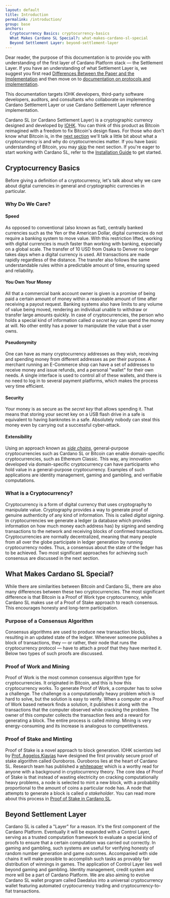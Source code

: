 ```yaml
---
layout: default
title: Introduction
permalink: /introduction/
group: base
anchors:
  Cryptocurrency Basics: cryptocurrency-basics
  What Makes Cardano SL Special?: what-makes-cardano-sl-special
  Beyond Settlement Layer: beyond-settlement-layer
---
```


[//]: # (Reviewed at d0d6c2fedefb642744a24b4b0a6d8d7ad11532f6)

Dear reader, the purpose of this documentation is to provide you with
understanding of the first layer of Cardano Platform stack — the
Settlement Layer. If you have an understanding of what Settlement Layer
is, we suggest you first read
[Differences Between the Paper and the Implementation](/cardano/differences/)
and then move on to
[documentation on protocols and implementation](/technical/protocols/csl-application-level/).

This documentation targets IOHK developers, third-party software
developers, auditors, and consultants who collaborate on
implementing Cardano Settlement Layer or use Cardano Settlement Layer
reference implementation.

Cardano SL (or Cardano Settlement Layer) is a cryptographic
currency designed and developed by [IOHK](https://iohk.io/team). You can
think of this product as Bitcoin reimagined with a freedom to fix
Bitcoin's design flaws. For those who don't know what Bitcoin is, in the
[next section](#cryptocurrency-basics) we'll talk a little bit about what
a cryptocurrency is and why do cryptocurrencies matter.
If you have basic understanding of Bitcoin, you may
[skip](#what-makes-cardano-sl-special) the next
section. If you're eager to start working with Cardano SL, refer to the
[Installation Guide](/installation/) to get started.

## Cryptocurrency Basics

Before giving a definition of a cryptocurrency, let's talk about
why we care about digital currencies in general and cryptographic
currencies in particular.

### Why Do We Care?

#### Speed

As opposed to conventional (also known as fiat), centrally banked
currencies such as the Yen or the American Dollar, digital currencies do not
require a banking system to move value. With this restriction lifted,
working with digital currencies is much faster than working with banking,
especially on a global scale. The transfer of 10 USD from Osaka to Denver
no longer takes days when a digital currency is used.
All transactions are made rapidly regardless of the distance. The
transfer also follows the same understandable rules within a
predictable amount of time, ensuring speed and reliability.

#### You Own Your Money
All that a commercial bank account owner is given is a promise of
being paid a certain amount of money within a reasonable amount of
time after receiving a payout request. Banking systems also have limits to
any volume of value being moved, rendering an individual unable to withdraw
or transfer large amounts quickly. In case of cryptocurrencies, the person
who holds a special kind of information called _a secret key_ can spend
the money at will. No other entity has a power to manipulate the value that
a user owns.

#### Pseudonymity

One can have as many cryptocurrency addresses as they wish, receiving
and spending money from different addresses as per their purpose. A
merchant running an E-Commerce shop can have a set of addresses to
receive money and issue refunds, and a personal "wallet" for their own
needs. A single interface is used to control all of these wallets, and
there is no need to log in to several payment platforms, which makes the
process very time efficient.

#### Security

Your money is as secure as the _secret key_ that allows spending it.
That means that storing your secret key on a USB flash drive in a safe
is equivalent to having banknotes in a safe. Absolutely nobody can steal this
money even by carrying out a successful cyber-attack.

#### Extensibility

Using an approach known as
[_side chains_](https://www.blockstream.com/sidechains.pdf), general-purpose
cryptocurrencies such as Cardano SL or Bitcoin can enable
domain-specific cryptocurrencies, such as Ethereum Classic. This way,
any innovation developed via domain-specific cryptocurrency can have
participants who hold value in a general-purpose cryptocurrency.
Examples of such applications are identity management, gaming and gambling,
and verifiable computations.

### What is a Cryptocurrency?

Cryptocurrency is a form of digital currency that uses cryptography to
manipulate value. Cryptography provides a way to generate
proof of genuine authenticity of any kind of information. This is called
_digital signing_. In cryptocurrencies we generate a ledger (a database
which provides information on how much money each address has) by signing
and sending transactions to the network and receiving blocks of
confirmed transactions. Cryptocurrencies are normally decentralized,
meaning that many people from all over the globe participate in
ledger generation by running cryptocurrency nodes. Thus, a consensus
about the state of the ledger has to be achieved. Two most significant
approaches for achieving such consensus are discussed in the next section.

## What Makes Cardano SL Special?

[//]: # (v0.1.0.0)

While there are similarities between Bitcoin and Cardano SL, there are
also many differences between these two cryptocurrencies.
The most significant difference is that Bitcoin is a Proof of Work type
cryptocurrency, while Cardano SL makes use of a Proof of Stake approach
to reach consensus. This encourages honesty and long-term participation.

### Purpose of a Consensus Algorithm

Consensus algorithms are used to produce new transaction blocks,
resulting in an updated state of the ledger. Whenever someone publishes
a block of transactions, they — or rather, their node that runs the
cryptocurrency protocol — have to attach a proof that they have merited
it. Below two types of such proofs are discussed.

### Proof of Work and Mining

Proof of Work is the most common consensus algorithm type for
cryptocurrencies. It originated in Bitcoin, and this is how this
cryptocurrency works. To generate Proof of Work, a computer has to
solve a challenge. The challenge is a computationally heavy problem
which is hard to solve, but the solution is easy to verify. When a
computer on a Proof of Work based network finds a solution, it publishes
it along with the transactions that the computer observed while
cracking the problem. The owner of this computer collects the transaction
fees and a reward for generating a block. The entire process is called
_mining_. Mining is very energy-consuming and its increase is
analogous to competitiveness.

### Proof of Stake and Minting

Proof of Stake is a novel approach to block generation. IOHK scientists
led by [Prof. Aggelos Kiayias](https://iohk.io/team/aggelos-kiayias/)
have designed the first provably secure proof of stake algorithm called
Ouroboros. Ouroboros lies at the heart of Cardano SL. Research team has
published a
[whitepaper](https://iohk.io/research/papers/a-provably-secure-proof-of-stake-blockchain-protocol/)
which is a worthy read for anyone with a background in cryptocurrency
theory. The core idea of Proof of Stake is that instead of wasting
electricity on cracking computationally heavy problems, a node is
selected to mint a new block, with a probability proportional
to the amount of coins a particular node has. A node that attempts to
generate a block is called _a stakeholder_. You can read more about
this process in [Proof of Stake in Cardano SL](/cardano/proof-of-stake/).

## Beyond Settlement Layer

[//]: # (<2017-02-20>)

Cardano SL is called a "Layer" for a reason. It's the first component of
the Cardano Platform. Eventually it will be expanded with a Control Layer,
serving as a trusted computation framework to evaluate a special
kind of proofs to ensure that a certain computation was carried out
correctly. In gaming and gambling, such systems are useful for
verifying honesty of random number generation and game
outcomes. Accompanied with side chains it will make possible to accomplish
such tasks as provably fair distribution of winnings in games. The
application of Control Layer lies well beyond gaming and gambling. Identity
management, credit system and more will be a part of Cardano Platform.
We are also aiming to evolve Cardano SL wallet program called Daedalus
into a universal cryptocurrency wallet featuring automated cryptocurrency
trading and cryptocurrency-to-fiat transactions.
